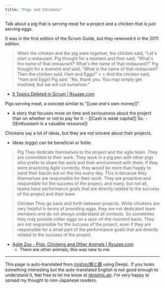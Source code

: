 ```yaml
---
title: "Pigs and Chickens"
---
```


Talk about a pig that is serving meat for a project and a chicken that is just serving eggs.

It was in the first edition of the Scrum Guide, but they removed it in the 2011 edition.
>  When the chicken and the pig were together, the chicken said, "Let's start a restaurant.
>  Pig thought for a moment and then said, "What's the name of that restaurant? What's the name of that restaurant?" Pig thought for a moment and said, "What is the name of that restaurant?
>  Then the chicken said. Ham and Eggs!" > > And the chicken said, "Ham and Eggs!
>  Pig said.
>  "No, thank you. You may simply get involved, but we will cut ourselves."
- [5 Topics Deleted in Scrum | Ryuzee.com](https://www.ryuzee.com/contents/blog/7130)

Pigs serving meat, a concept similar to "[[use one's own money]]".
- A story that focuses more on time and seriousness about the project than on whether or not to pay for it.
        - [[Cash is weak capital]] So.
        - [[Enthusiasm is a valuable resource]]

Chickens say a lot of ideas, but they are not sincere about their projects.
- Ideas (eggs) can be beneficial or futile.

> Pig
>  They dedicate themselves to the project and the agile team. They are committed to their work. They work in a pig pen with other pigs who prefer to share the work and their environment with them. If they were practicing Agile correctly, they would be more than happy to send their bacon out on the line every day. This is because they themselves are responsible for their work. They are proactive and responsible for the success of the project, and many, but not all, teams have performance goals that are directly related to the success of the project and their team.
>
>  Chicken
>  They go back and forth between projects. While chickens are very helpful in terms of providing eggs, they are not dedicated team members and do not always understand all contexts. So sometimes they may provide rotten eggs on a spur-of-the-moment basis. They are not responsible for the success of the project, even if they are responsible for a small part of the performance goals that are directly related to the success of the project.
- [Agile Zoo - Pigs, Chickens and Other Animals | Ryuzee.com](https://www.ryuzee.com/contents/blog/4215)
    - There are other animals, this was new to me.

---
This page is auto-translated from [/nishio/豚と鶏](https://scrapbox.io/nishio/豚と鶏) using DeepL. If you looks something interesting but the auto-translated English is not good enough to understand it, feel free to let me know at [@nishio_en](https://twitter.com/nishio_en). I'm very happy to spread my thought to non-Japanese readers.